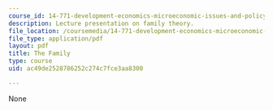 ```yaml
---
course_id: 14-771-development-economics-microeconomic-issues-and-policy-models-fall-2008
description: Lecture presentation on family theory.
file_location: /coursemedia/14-771-development-economics-microeconomic-issues-and-policy-models-fall-2008/ac49de2528786252c274c7fce3aa8300_lec11.pdf
file_type: application/pdf
layout: pdf
title: The Family
type: course
uid: ac49de2528786252c274c7fce3aa8300

---
```

None